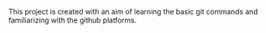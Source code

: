 This project is created with an aim of learning the basic git commands and familiarizing with the github platforms.